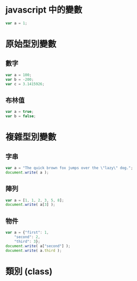 # javascript 中的變數

```javascript
var a = 1;
```

# 原始型別變數

## 數字

```javascript
var a = 100;
var b = -200;
var c = 3.1415926;
```

## 布林值

```javascript
var a = true;
var b = false;
```

# 複雜型別變數

## 字串

```javascript
var a = "The quick brown fox jumps over the \"lazy\" dog.";
document.write( a );
```

## 陣列

```javascript
var a = [1, 1, 2, 3, 5, 8];
document.write( a[3] );
```

## 物件

```javascript
var a = {"first": 1,
    "second": 2,
    "third": 3};
document.write( a["second"] );
document.write( a.third );
```

# 類別 (class)
